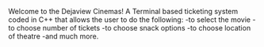 Welcome to the Dejaview Cinemas!
A Terminal based ticketing system coded in C++ that allows the user to do the following: 
-to select the movie
-to choose number of tickets
-to choose snack options
-to choose location of theatre
-and much more.
